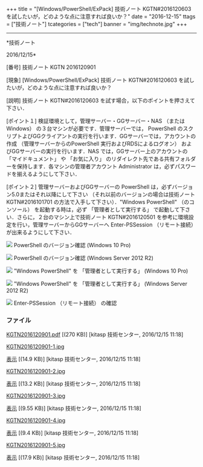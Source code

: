 ﻿+++
title = "[Windows/PowerShell/ExPack] 技術ノート KGTN#2016120603 を試したいが，どのような点に注意すれば良いか？"
date = "2016-12-15"
ttags = ["技術ノート"]
tcategories = ["tech"]
banner = "img/technote.jpg"
+++

-----------------------------------------------------------------------------------------------------------------------------

*技術ノート

2016/12/15*


[番号]
技術ノート KGTN 2016120901

[現象]
[Windows/PowerShell/ExPack] 技術ノート KGTN#2016120603
を試したいが，どのような点に注意すれば良いか？

[説明]
技術ノート KGTN#2016120603 を試す場合，以下のポイントを押さえて下さい．

[ポイント１]
検証環境として，管理サーバー・GGサーバー・NAS （またはWindows）
の３台マシンが必要です．管理サーバーでは， PowerShell
のスクリプトよびGGクライアントの実行を行います．GGサーバーでは，アカウントの作成
（管理サーバーからのPowerShell 実行およびRDSによるログオン）
およびGGサーバーの実行を行います．NAS では，GGサーバー上のアカウントの
「マイドキュメント」 や 「お気に入り」
のリダイレクト先である共有フォルダーを保持します．各マシンの管理者アカウント
Administrator は，必ずパスワードを揃えるようにして下さい．

[ポイント２]
管理サーバーおよびGGサーバーの PowerShell
は，必ずバージョン5.0またはそれ以降にして下さい
（それ以前のバージョンの場合は技術ノートKGTN#2016101701
の方法で入手して下さい）．"Windows PowerShell" （のコンソール）
を起動する時は，必ず 「管理者として実行する」
で起動して下さい．さらに，２台のマシン上で技術ノート KGTN#2016120501
を参考に環境設定を行い，管理サーバーからGGサーバーへ Enter-PSSession
（リモート接続） が出来るようにして下さい．

![](http://techreport.kitasp.net/attachments/download/3214/KGTN2016120901-1.jpg)
PowerShell のバージョン確認 (Windows 10 Pro)

![](http://techreport.kitasp.net/attachments/download/3215/KGTN2016120901-2.jpg)
PowerShell のバージョン確認 (Windows Server 2012 R2)

![](http://techreport.kitasp.net/attachments/download/3216/KGTN2016120901-3.jpg)
"Windows PowerShell" を 「管理者として実行する」 (Windows 10 Pro)

![](http://techreport.kitasp.net/attachments/download/3217/KGTN2016120901-4.jpg)
"Windows PowerShell" を 「管理者として実行する」 (Windows Server 2012
R2)

![](http://techreport.kitasp.net/attachments/download/3218/KGTN2016120901-5.jpg)
Enter-PSSession （リモート接続） の確認


### ファイル

 
 


[KGTN2016120901.pdf](http://techreport.kitasp.net/attachments/download/3213/KGTN2016120901.pdf)
 [(270 KB)] [kitasp 技術センター, 2016/12/15
11:18]

[KGTN2016120901-1.jpg](http://techreport.kitasp.net/attachments/download/3214/KGTN2016120901-1.jpg)

[表示](http://techreport.kitasp.net/attachments/3214/KGTN2016120901-1.jpg "表示")
 [(14.9 KB)] [kitasp 技術センター, 2016/12/15
11:18]

[KGTN2016120901-2.jpg](http://techreport.kitasp.net/attachments/download/3215/KGTN2016120901-2.jpg)

[表示](http://techreport.kitasp.net/attachments/3215/KGTN2016120901-2.jpg "表示")
 [(13.2 KB)] [kitasp 技術センター, 2016/12/15
11:18]

[KGTN2016120901-3.jpg](http://techreport.kitasp.net/attachments/download/3216/KGTN2016120901-3.jpg)

[表示](http://techreport.kitasp.net/attachments/3216/KGTN2016120901-3.jpg "表示")
 [(9.55 KB)] [kitasp 技術センター, 2016/12/15
11:18]

[KGTN2016120901-4.jpg](http://techreport.kitasp.net/attachments/download/3217/KGTN2016120901-4.jpg)

[表示](http://techreport.kitasp.net/attachments/3217/KGTN2016120901-4.jpg "表示")
 [(9.4 KB)] [kitasp 技術センター, 2016/12/15
11:18]

[KGTN2016120901-5.jpg](http://techreport.kitasp.net/attachments/download/3218/KGTN2016120901-5.jpg)

[表示](http://techreport.kitasp.net/attachments/3218/KGTN2016120901-5.jpg "表示")
 [(17.9 KB)] [kitasp 技術センター, 2016/12/15
11:18]


 


 

